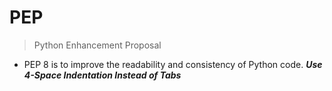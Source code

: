 # PEP
> Python Enhancement Proposal
- PEP 8 is to improve the readability and consistency of Python code.
***Use 4-Space Indentation Instead of Tabs***
